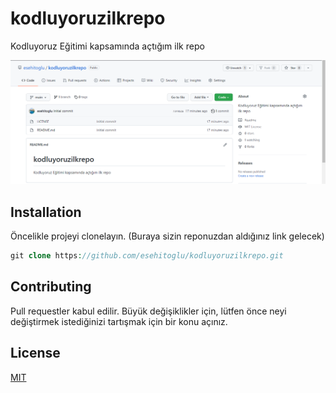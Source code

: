 # kodluyoruzilkrepo
Kodluyoruz Eğitimi kapsamında açtığım ilk repo

![githup resim](https://github.com/esehitoglu/kodluyoruzilkrepo/blob/main/figures/github.png?raw=true)

## Installation
Öncelikle projeyi clonelayın. (Buraya sizin reponuzdan aldığınız link gelecek)

```php
git clone https://github.com/esehitoglu/kodluyoruzilkrepo.git
```

## Contributing
Pull requestler kabul edilir. Büyük değişiklikler için, lütfen önce neyi değiştirmek istediğinizi tartışmak için bir konu açınız.

## License
[MIT](https://choosealicense.com/licenses/mit/)

